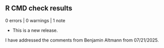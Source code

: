 ## R CMD check results

0 errors | 0 warnings | 1 note

* This is a new release.

I have addressed the comments from Benjamin Altmann from 07/21/2025.
